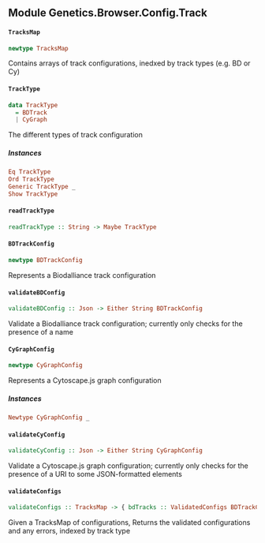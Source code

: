 ## Module Genetics.Browser.Config.Track

#### `TracksMap`

``` purescript
newtype TracksMap
```

Contains arrays of track configurations, inedxed by track types (e.g. BD or Cy)

#### `TrackType`

``` purescript
data TrackType
  = BDTrack
  | CyGraph
```

The different types of track configuration

##### Instances
``` purescript
Eq TrackType
Ord TrackType
Generic TrackType _
Show TrackType
```

#### `readTrackType`

``` purescript
readTrackType :: String -> Maybe TrackType
```

#### `BDTrackConfig`

``` purescript
newtype BDTrackConfig
```

Represents a Biodalliance track configuration

#### `validateBDConfig`

``` purescript
validateBDConfig :: Json -> Either String BDTrackConfig
```

Validate a Biodalliance track configuration; currently only checks for the presence of a name

#### `CyGraphConfig`

``` purescript
newtype CyGraphConfig
```

Represents a Cytoscape.js graph configuration

##### Instances
``` purescript
Newtype CyGraphConfig _
```

#### `validateCyConfig`

``` purescript
validateCyConfig :: Json -> Either String CyGraphConfig
```

Validate a Cytoscape.js graph configuration; currently only checks for the presence of a URI
to some JSON-formatted elements

#### `validateConfigs`

``` purescript
validateConfigs :: TracksMap -> { bdTracks :: ValidatedConfigs BDTrackConfig, cyGraphs :: ValidatedConfigs CyGraphConfig }
```

Given a TracksMap of configurations,
Returns the validated configurations and any errors, indexed by track type


